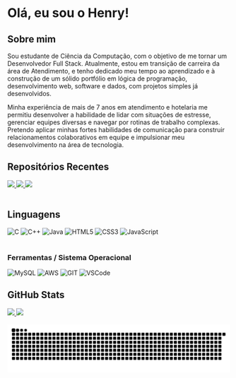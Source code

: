 # Olá, eu sou  o Henry!

## Sobre mim
Sou estudante de Ciência da Computação, com o objetivo de me tornar um Desenvolvedor Full Stack. Atualmente, estou em transição de carreira da área de Atendimento, e tenho dedicado meu tempo ao aprendizado e à construção de um sólido portfólio em lógica de programação, desenvolvimento web, software e dados, com projetos simples já desenvolvidos.

Minha experiência de mais de 7 anos em atendimento e hotelaria me permitiu desenvolver a habilidade de lidar com situações de estresse, gerenciar equipes diversas e navegar por rotinas de trabalho complexas. Pretendo aplicar minhas fortes habilidades de comunicação para construir relacionamentos colaborativos em equipe e impulsionar meu desenvolvimento na área de tecnologia.

## Repositórios Recentes
<div>
  <a href="https://github.com/henrykhsa/University-Projects/">
  <img height=115 src="https://github-readme-stats.vercel.app/api/pin/?username=henrykhsa&repo=University-Projects&show_owner=true&theme=dark" />
  </a>
  <a href="https://github.com/henrykhsa/Lau/">
  <img height=115 src="https://github-readme-stats.vercel.app/api/pin/?username=henrykhsa&repo=Lau&show_owner=true&theme=dark" />
  </a>
  <a href="https://github.com/henrykhsa/fourteam/">
  <img height=115 src="https://github-readme-stats.vercel.app/api/pin/?username=henrykhsa&repo=fourteam&show_owner=true&theme=dark" />
  </a>
</div> 
<br> 

## Linguagens
<div>
  <img height="50px" width="50px" alt="C" src="https://cdn.jsdelivr.net/gh/devicons/devicon@latest/icons/c/c-original.svg" />          
  <img height="50px" width="50px" alt="C++" src="https://cdn.jsdelivr.net/gh/devicons/devicon@latest/icons/cplusplus/cplusplus-plain.svg" />
  <img height="50px" width="50px" alt="Java" src="https://cdn.jsdelivr.net/gh/devicons/devicon@latest/icons/java/java-plain.svg"/>
  <img height="50px" width="50px" alt="HTML5"src="https://cdn.jsdelivr.net/gh/devicons/devicon@latest/icons/html5/html5-plain-wordmark.svg" />
  <img height="50px" width="50px" alt="CSS3" src="https://cdn.jsdelivr.net/gh/devicons/devicon@latest/icons/css3/css3-plain-wordmark.svg" />            
  <img height="50px" width="50px" alt="JavaScript" src="https://cdn.jsdelivr.net/gh/devicons/devicon@latest/icons/javascript/javascript-original.svg" />
</div>
<br>

### Ferramentas / Sistema Operacional
<div>
<img height="50px" width="50px" alt="MySQL" src="https://cdn.jsdelivr.net/gh/devicons/devicon@latest/icons/mysql/mysql-plain-wordmark.svg" />
<img height="50px" width="50px" alt="AWS" src="https://cdn.jsdelivr.net/gh/devicons/devicon@latest/icons/amazonwebservices/amazonwebservices-original-wordmark.svg" />
<img height="50px" width="50px" alt="GIT" src="https://cdn.jsdelivr.net/gh/devicons/devicon@latest/icons/git/git-plain.svg" />
<img height="50px" width="50px" alt="VSCode" src="https://cdn.jsdelivr.net/gh/devicons/devicon@latest/icons/vscode/vscode-original.svg" />
</div>

## GitHub Stats
<div class="stats" >
  <a href="https://github.com/henrykhsa/">
  <img height=180 src="https://github-readme-stats.vercel.app/api?username=henrykhsa&hide_border=true&theme=dark" />
  </a>
  <a href="https://github.com/henrykhsa/">
  <img height=180 src="https://github-readme-stats.vercel.app/api/top-langs/?username=henrykhsa&layout=compact&hide_border=true&theme=dark" />
  </a>
</div>
<br>
<picture>
  <source media="(prefers-color-scheme: dark)" srcset="https://raw.githubusercontent.com/henrykhsa/henrykhsa/output/github-contribution-grid-snake-dark.svg">
  <source media="(prefers-color-scheme: light)" srcset="https://raw.githubusercontent.com/henrykhsa/henrykhsa/output/github-contribution-grid-snake.svg">
  <img alt="github contribution grid snake animation" src="https://raw.githubusercontent.com/henrykhsa/henrykhsa/output/github-contribution-grid-snake.svg">
</picture>
